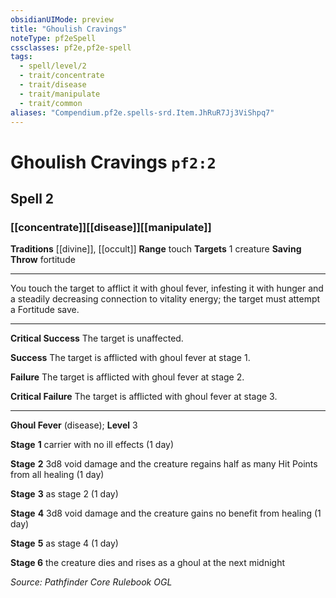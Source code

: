 ```yaml
---
obsidianUIMode: preview
title: "Ghoulish Cravings"
noteType: pf2eSpell
cssclasses: pf2e,pf2e-spell
tags:
  - spell/level/2
  - trait/concentrate
  - trait/disease
  - trait/manipulate
  - trait/common
aliases: "Compendium.pf2e.spells-srd.Item.JhRuR7Jj3ViShpq7" 
---
```

# Ghoulish Cravings  `pf2:2`  
## Spell 2
### [[concentrate]][[disease]][[manipulate]]
**Traditions** [[divine]], [[occult]]
**Range** touch
**Targets** 1 creature
**Saving Throw**  fortitude
* * * 
You touch the target to afflict it with ghoul fever, infesting it with hunger and a steadily decreasing connection to vitality energy; the target must attempt a Fortitude save.

* * *

**Critical Success** The target is unaffected.

**Success** The target is afflicted with ghoul fever at stage 1.

**Failure** The target is afflicted with ghoul fever at stage 2.

**Critical Failure** The target is afflicted with ghoul fever at stage 3.

* * *

**Ghoul Fever** (disease); **Level** 3

**Stage** **1** carrier with no ill effects (1 day)

**Stage** **2** 3d8 void damage and the creature regains half as many Hit Points from all healing (1 day)

**Stage** **3** as stage 2 (1 day)

**Stage** **4** 3d8 void damage and the creature gains no benefit from healing (1 day)

**Stage** **5** as stage 4 (1 day)

**Stage 6** the creature dies and rises as a ghoul at the next midnight

*Source: Pathfinder Core Rulebook*
*OGL*